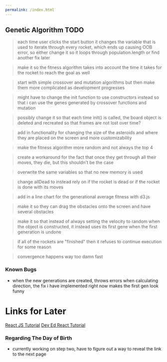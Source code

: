 ```yaml
---
permalink: /index.html
---
```


## Genetic Algorithm TODO

> each time user clicks the start button it changes the variable that is used to iterate through every rocket, which ends
> up causing OOB error, so either change it so it loops through population.length or find another fix later

> make it so the fitness algorithm takes into account the time it takes for the rocket to reach the goal as well

> start with simple crossover and mutation algorithms but then make them more complicated as development progresses

> might have to change the init function to use constructors instead so that i can use the genes generated by crossover functions and mutation

> possibly change it so that each time init() is called, the board object is deleted and recreated so that frames are not lost over time?

> add in functionality for changing the size of the asteroids and where they are placed on the screen
> and more customizability

> make the fitness algorithm more random and not always the top 4

> create a workaround for the fact that once they get through all their moves, they die, but this shouldn't be the case

> overwrite the same variables so that no new memory is used

> change allDead to instead rely on if the rocket is dead or if the rocket is done with its moves

> add in a line chart for the generational average fitness with d3.js

> make it so they can drag the obstacles onto the screen and have several obstacles

> make it so that instead of always setting the velocity to random when the object is constructed, it instead uses its first gene when the first generation is undone

> if all of the rockets are "finished" then it refuses to continue execution for some reason

> convergence happens way too damn fast

### Known Bugs

- when the new generations are created, throws errors when calculating direction, the fix i have implemented right now makes the first gen look funny

# Links for Later

[React JS Tutorial](https://www.youtube.com/watch?v=DLX62G4lc44&ab_channel=freeCodeCamp.org)
[Dev Ed React Tutorial](https://www.youtube.com/watch?v=dGcsHMXbSOA&ab_channel=DevEd)

### Regarding The Day of Birth

- currently working on step two, have to figure out a way to reveal the link to the next page